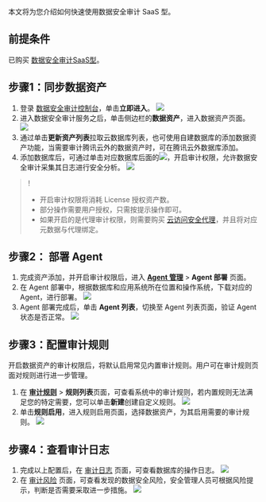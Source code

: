 本文将为您介绍如何快速使用数据安全审计 SaaS 型。

## 前提条件
已购买 [数据安全审计SaaS型](https://cloud.tencent.com/document/product/856/64697)。

## 步骤1：同步数据资产
1. 登录 [数据安全审计控制台](https://console.cloud.tencent.com/dsgc/dsaudit)，单击**立即进入**。
![](https://qcloudimg.tencent-cloud.cn/raw/8d656cb1a704ecdf9d3f54f261a8a10b.png)
2. 进入数据安全审计服务之后，单击侧边栏的**数据资产**，进入数据资产页面。
![](https://qcloudimg.tencent-cloud.cn/raw/27538fc6aee98035c7b50271629e2ad5.png)
3. 通过单击**更新资产列表**拉取云数据库列表，也可使用自建数据库的添加数据资产功能，当需要审计腾讯云外的数据资产时，可在腾讯云外数据库添加。
4. 添加数据库后，可通过单击对应数据库后面的![](https://qcloudimg.tencent-cloud.cn/raw/d3638827e13e926286f7fee006ba8801.png)，开启审计权限，允许数据安全审计采集其日志进行安全分析。
![](https://qcloudimg.tencent-cloud.cn/raw/f4975273fe95ff58dbd753a9ccb1ec96.jpg)
>!
>- 开启审计权限将消耗 License 授权资产数。
>- 部分操作需要用户授权，只需按提示操作即可。
>- 如果开启的是代理审计权限，则需要购买 [云访问安全代理](https://buy.cloud.tencent.com/casb)，并且将对应元数据与代理绑定。


## 步骤2： 部署 Agent
1. 完成资产添加，并开启审计权限后，进入 **[Agent 管理](https://console.cloud.tencent.com/dsaudit/agent)** > **Agent 部署** 页面。
2. 在 Agent 部署中，根据数据库和应用系统所在位置和操作系统，下载对应的 Agent，进行部署。
![](https://qcloudimg.tencent-cloud.cn/raw/333abd80a706801a67c413f7f0f19c05.png)
3. Agent 部署完成后，单击 **Agent 列表**，切换至 Agent 列表页面，验证 Agent 状态是否正常。
![](https://qcloudimg.tencent-cloud.cn/raw/f4ed7aed266a3922a135202265523c49.png)

## 步骤3：配置审计规则
开启数据资产的审计权限后，将默认启用常见内置审计规则。用户可在审计规则页面对规则进行进一步管理。
1. 在 **[审计规则](https://console.cloud.tencent.com/dsaudit/rule)** > **规则列表**页面，可查看系统中的审计规则，若内置规则无法满足您的特定需要，您可以单击**新建**创建自定义规则。
![](https://qcloudimg.tencent-cloud.cn/raw/e0cef05f6f25ef6b459ffc8b8852b686.png)
2. 单击**规则启用**，进入规则启用页面，选择数据资产，为其启用需要的审计规则。
![](https://qcloudimg.tencent-cloud.cn/raw/687f99e3660e9b752f6df035959185bd.png)


## 步骤4：查看审计日志
1. 完成以上配置后，在 [审计日志](https://console.cloud.tencent.com/dsaudit/log) 页面，可查看数据库的操作日志。
![](https://qcloudimg.tencent-cloud.cn/raw/c6f1c81b03ce6dc1c578ab73f5ef8092.png)
2. 在 [审计风险](https://console.cloud.tencent.com/dsaudit/risk) 页面，可查看发现的数据安全风险，安全管理人员可根据风险提示，判断是否需要采取进一步措施。
![](https://qcloudimg.tencent-cloud.cn/raw/da645dd09e966ab8cf92c28642710545.png)
